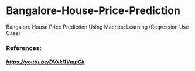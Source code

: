 # Bangalore-House-Price-Prediction
Bangalore House Price Prediction Using Machine Learning (Regression Use Case)

### References:
##### https://youtu.be/DVxkI1VmpCk
